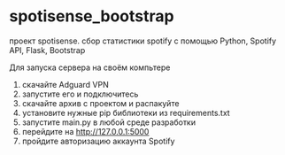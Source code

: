 # spotisense_bootstrap
проект spotisense. сбор статистики spotify с помощью Python, Spotify API, Flask, Bootstrap

Для запуска сервера на своём компьтере
1. скачайте Adguard VPN
2. запустите его и подключитесь
3. скачайте архив с проектом и распакуйте
4. установите нужные pip библиотеки из requirements.txt
5. запустите main.py в любой среде разработки
6. перейдите на http://127.0.0.1:5000
7. пройдите авторизацию аккаунта Spotify
